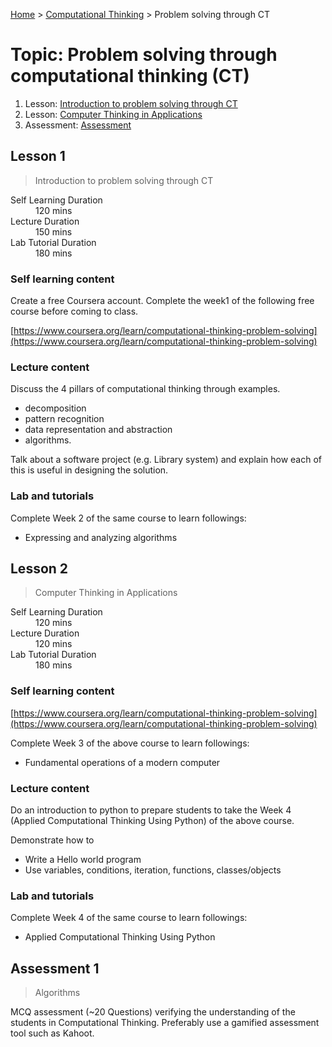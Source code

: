 [Home](../README.md) > [Computational Thinking](./README.md) > Problem solving through CT

# Topic: Problem solving through computational thinking (CT)

1. Lesson: [Introduction to problem solving through CT](#lesson-1)
1. Lesson: [Computer Thinking in Applications](#lesson-2)
1. Assessment: [Assessment](#assessment-1)

## Lesson 1

> Introduction to problem solving through CT

<dl>
<dt>Self Learning Duration</dt>
<dd>120 mins</dd>
<dt>Lecture Duration</dt>
<dd>150 mins</dd>
<dt>Lab Tutorial Duration</dt>
<dd>180 mins</dd>
</dl>

### Self learning content

Create a free Coursera account. Complete the week1 of the following free course before coming to class.

[https://www.coursera.org/learn/computational-thinking-problem-solving](https://www.coursera.org/learn/computational-thinking-problem-solving)

### Lecture content

Discuss the 4 pillars of computational thinking through examples.

- decomposition
- pattern recognition
- data representation and abstraction
- algorithms.

Talk about a software project (e.g. Library system) and explain how each of this is useful in designing the solution.

### Lab and tutorials

Complete Week 2 of the same course to learn followings:

- Expressing and analyzing algorithms

## Lesson 2

> Computer Thinking in Applications

<dl>
<dt>Self Learning Duration</dt>
<dd>120 mins</dd>
<dt>Lecture Duration</dt>
<dd>120 mins</dd>
<dt>Lab Tutorial Duration</dt>
<dd>180 mins</dd>
</dl>

### Self learning content

[https://www.coursera.org/learn/computational-thinking-problem-solving](https://www.coursera.org/learn/computational-thinking-problem-solving)

Complete Week 3 of the above course to learn followings:

- Fundamental operations of a modern computer

### Lecture content

Do an introduction to python to prepare students to take the Week 4 (Applied Computational Thinking Using Python) of the above course.

Demonstrate how to

- Write a Hello world program
- Use variables, conditions, iteration, functions, classes/objects

### Lab and tutorials

Complete Week 4 of the same course to learn followings:

- Applied Computational Thinking Using Python

## Assessment 1

> Algorithms

MCQ assessment (~20 Questions) verifying the understanding of the students in Computational Thinking. Preferably use a gamified assessment tool such as Kahoot.
